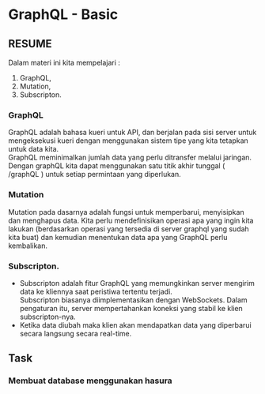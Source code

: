 # GraphQL - Basic
## RESUME
Dalam materi ini kita mempelajari :
 1. GraphQL,
 2. Mutation,
 3. Subscripton.

 ### GraphQL
GraphQL adalah bahasa kueri untuk API, dan berjalan pada sisi server untuk mengeksekusi kueri dengan menggunakan sistem tipe yang kita tetapkan untuk data kita. <br>
GraphQL meminimalkan jumlah data yang perlu ditransfer melalui jaringan. Dengan graphQL kita dapat menggunakan satu titik akhir tunggal ( /graphQL ) untuk setiap permintaan yang diperlukan.

### Mutation
Mutation pada dasarnya adalah fungsi untuk memperbarui, menyisipkan dan menghapus data. Kita perlu mendefinisikan operasi apa yang ingin kita lakukan (berdasarkan operasi yang tersedia di server graphql yang sudah kita buat) dan kemudian menentukan data apa yang GraphQL perlu kembalikan.


### Subscripton.
* Subscripton adalah fitur GraphQL yang memungkinkan server mengirim data ke kliennya saat peristiwa tertentu terjadi.<br> Subscripton biasanya diimplementasikan dengan WebSockets. Dalam pengaturan itu, server mempertahankan koneksi yang stabil ke klien subscripton-nya.
* Ketika data diubah maka klien akan mendapatkan data yang diperbarui secara langsung secara real-time. 


## Task
### Membuat database menggunakan hasura